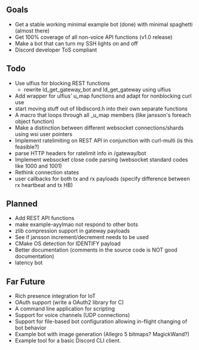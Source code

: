 ## Goals
* Get a stable working minimal example bot (done) with minimal spaghetti (almost there)
* Get 100% coverage of all non-voice API functions (v1.0 release)
* Make a bot that can turn my SSH lights on and off
* Discord developer ToS compliant

## Todo
* Use ulfius for blocking REST functions
    * rewrite ld_get_gateway_bot and ld_get_gateway using
    ulfius
* Add wrapper for ulfius' u_map functions and adapt for nonblocking curl use
* start moving stuff out of libdiscord.h into their own separate functions
* A macro that loops through all _u_map members (like jansson's foreach object function)
* Make a distinction between different websocket connections/shards using wsi user pointers
* Implement ratelimiting on REST API in conjunction with curl-multi (is this feasible?)
* parse HTTP headers for ratelimit info in /gateway/bot
* Implement websocket close code parsing (websocket standard codes like 1000 and 1001)
* Rethink connection states
* user callbacks for both tx and rx payloads (specify difference between rx heartbeat and tx HB)

## Planned
* Add REST API functions
* make example-ayylmao not respond to other bots
* zlib compression support in gateway payloads
* See if jansson increment/decrement needs to be used
* CMake OS detection for IDENTIFY payload
* Better documentation (comments in the source code is NOT good documentation)
* latency bot


## Far Future
* Rich presence integration for IoT
* OAuth support (write a OAuth2 library for C)
* A command line application for scripting
* Support for voice channels (UDP connections)
* Support for file-based bot configuration allowing in-flight changing of bot behavior
* Example bot with image generation (Allegro 5 bitmaps? MagickWand?)
* Example tool for a basic Discord CLI client.